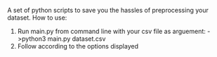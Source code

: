 A set of python scripts to save you the hassles of preprocessing your dataset. 
How to use:
1. Run main.py from command line with your csv file as arguement:
->python3 main.py dataset.csv
2. Follow according to the options displayed
